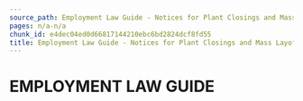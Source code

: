 ```yaml
---
source_path: Employment Law Guide - Notices for Plant Closings and Mass Layoffs.md
pages: n/a-n/a
chunk_id: e4dec04ed0d66817144210ebc6bd2824dcf8fd55
title: Employment Law Guide - Notices for Plant Closings and Mass Layoffs
---
```

# EMPLOYMENT LAW GUIDE
